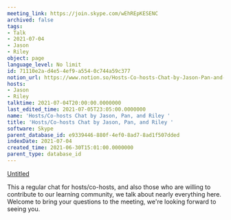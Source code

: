 ```yaml
---
meeting_link: https://join.skype.com/wEhREpKESENC
archived: false
tags:
- Talk
- 2021-07-04
- Jason
- Riley
object: page
language_level: No limit
id: 71110e2a-d4e5-4ef9-a554-0c744a59c377
notion_url: https://www.notion.so/Hosts-Co-hosts-Chat-by-Jason-Pan-and-Riley-71110e2ad4e54ef9a5540c744a59c377
hosts:
- Jason
- Riley
talktime: 2021-07-04T20:00:00.0000000
last_edited_time: 2021-07-05T23:05:00.0000000
name: 'Hosts/Co-hosts Chat by Jason, Pan, and Riley '
title: 'Hosts/Co-hosts Chat by Jason, Pan, and Riley '
software: Skype
parent_database_id: e9339446-880f-4ef0-8ad7-8ad1f507dded
indexDate: 2021-07-04
created_time: 2021-06-30T15:01:00.0000000
parent_type: database_id
---
```




[Untitled](https://www.notion.so/d637a27eb33f44cbb92a56c3359cc567)   

This a regular chat for hosts/co-hosts, and also those who are willing to contribute to our learning community, we talk about nearly everything here. Welcome to bring your questions to the meeting, we're looking forward to seeing you.


